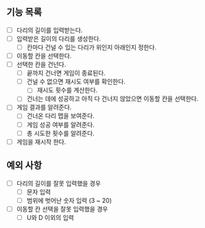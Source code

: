 ## 기능 목록

- [ ] 다리의 길이를 입력받는다.
- [ ] 입력받은 길이의 다리를 생성한다.
    - [ ]  칸마다 건널 수 있는 다리가 위인지 아래인지 정한다.
- [ ] 이동할 칸을 선택한다.
- [ ] 선택한 칸을 건넌다.
    - [ ] 끝까지 건너면 게임이 종료된다.
    - [ ] 건널 수 없으면 재시도 여부를 확인한다.
      - [ ] 재시도 횟수를 계산한다. 
    - [ ] 건너는 데에 성공하고 아직 다 건너지 않았으면 이동할 칸을 선택한다.
- [ ] 게임 결과를 알려준다.
  - [ ] 건너온 다리 맵을 보여준다.
  - [ ] 게임 성공 여부를 알려준다.
  - [ ] 총 시도한 횟수를 알려준다.
- [ ] 게임을 재시작 한다.

## 예외 사항

- [ ] 다리의 길이를 잘못 입력했을 경우
    - [ ] 문자 입력
    - [ ] 범위에 벗어난 숫자 입력 (3 ~ 20)
- [ ] 이동할 칸 선택을 잘못 입력했을 경우
    - [ ] U와 D 이외의 입력